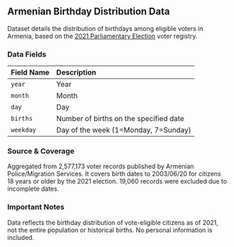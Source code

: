 ## Armenian Birthday Distribution Data

Dataset details the distribution of birthdays among eligible voters in Armenia, based on the [2021 Parliamentary Election](https://en.wikipedia.org/wiki/2021_Armenian_parliamentary_election) voter registry.

### Data Fields

| Field Name | Description                            |
| :--------- | :--------------------------------------|
| `year`     | Year                                   |
| `month`    | Month                                  |
| `day`      | Day                                    |
| `births`   | Number of births on the specified date |
| `weekday`  | Day of the week (1=Monday, 7=Sunday)   |

### Source & Coverage
Aggregated from 2,577,173 voter records published by Armenian Police/Migration Services. It covers birth dates to 2003/06/20 for citizens 18 years or older by the 2021 election. 19,060 records were excluded due to incomplete dates.

### Important Notes
Data reflects the birthday distribution of vote-eligible citizens as of 2021, not the entire population or historical births. 
No personal information is included.